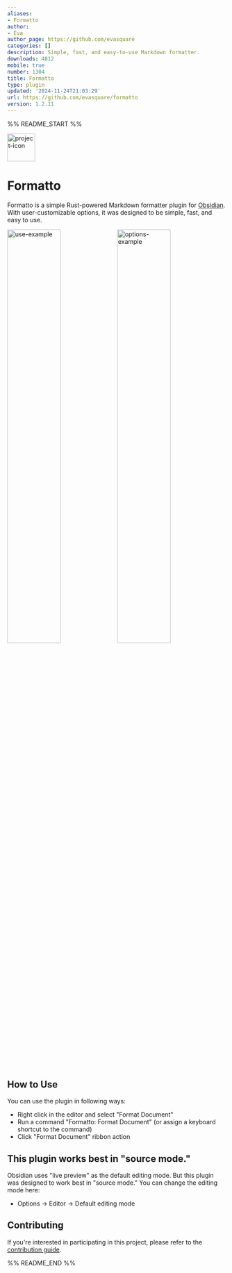 ```yaml
---
aliases:
- Formatto
author:
- Eva
author_page: https://github.com/evasquare
categories: []
description: Simple, fast, and easy-to-use Markdown formatter.
downloads: 4812
mobile: true
number: 1304
title: Formatto
type: plugin
updated: '2024-11-24T21:03:29'
url: https://github.com/evasquare/formatto
version: 1.2.11
---
```


%% README_START %%

<img src="https://raw.githubusercontent.com/evasquare/formatto/HEAD/images/icon.png" alt="project-icon" width="64">

# Formatto
Formatto is a simple Rust-powered Markdown formatter plugin for
[Obsidian](https://obsidian.md). With user-customizable options, it was
designed to be simple, fast, and easy to use.

<div>
    <img alt="use-example" width="49.4%" src="./images/example1.gif">
    <img alt="options-example" width="49.4%" src="./images/example2.png">
</div>


## How to Use
You can use the plugin in following ways:

- Right click in the editor and select "Format Document"
- Run a command "Formatto: Format Document" (or assign a keyboard shortcut to the command)
- Click "Format Document" ribbon action


## This plugin works best in "source mode."
Obsidian uses "live preview" as the default editing mode. But this plugin was designed to work best in "source mode." You can change the editing mode here:

- Options -> Editor -> Default editing mode


## Contributing
If you're interested in participating in this project, please refer to the
[contribution guide](https://github.com/evasquare/formatto/blob/main/CONTRIBUTING.md).

%% README_END %%